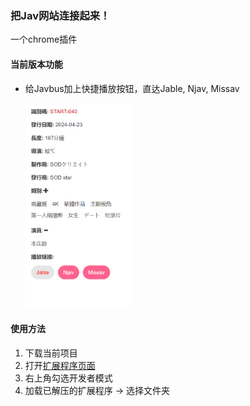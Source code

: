 ### 把Jav网站连接起来！
一个chrome插件
#### 当前版本功能
- 给Javbus加上快捷播放按钮，直达Jable, Njav, Missav
  <p>
    <img width="35%" src="screenshot.png" >
  </p>


#### 使用方法
1. 下载当前项目
2. 打开[扩展程序页面](chrome://extensions/)
3. 右上角勾选开发者模式
4. 加载已解压的扩展程序 -> 选择文件夹